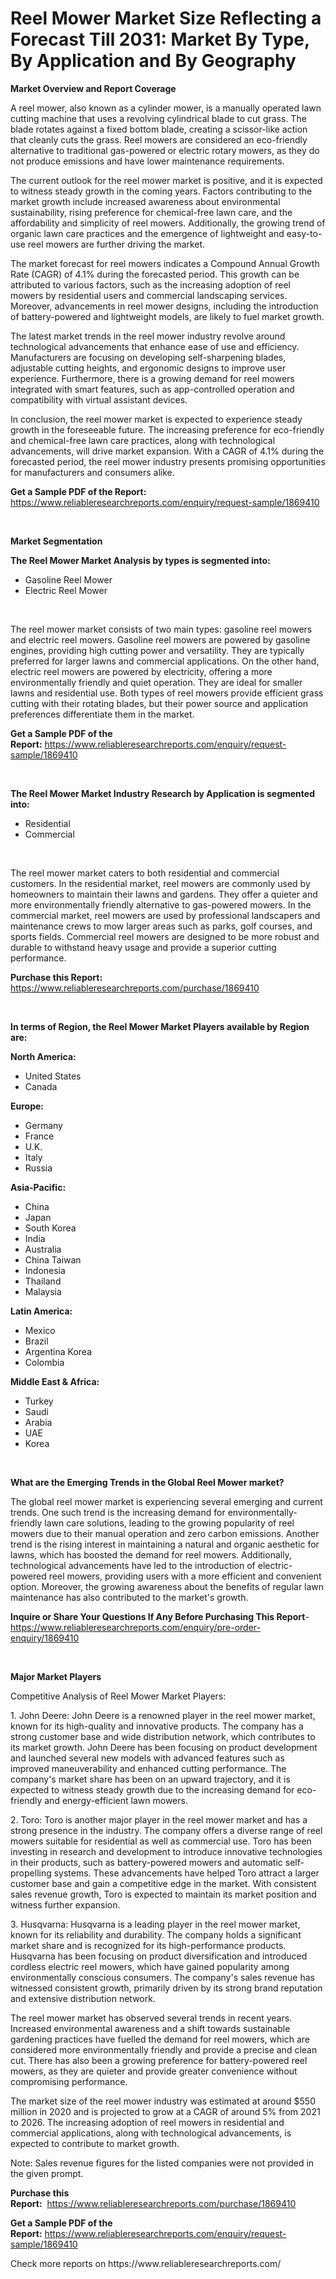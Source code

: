 <p><h1>Reel Mower Market Size Reflecting a Forecast Till 2031: Market By Type, By Application and By Geography</h1></p><p><strong>Market Overview and Report Coverage</strong></p>
<p><p>A reel mower, also known as a cylinder mower, is a manually operated lawn cutting machine that uses a revolving cylindrical blade to cut grass. The blade rotates against a fixed bottom blade, creating a scissor-like action that cleanly cuts the grass. Reel mowers are considered an eco-friendly alternative to traditional gas-powered or electric rotary mowers, as they do not produce emissions and have lower maintenance requirements.</p><p>The current outlook for the reel mower market is positive, and it is expected to witness steady growth in the coming years. Factors contributing to the market growth include increased awareness about environmental sustainability, rising preference for chemical-free lawn care, and the affordability and simplicity of reel mowers. Additionally, the growing trend of organic lawn care practices and the emergence of lightweight and easy-to-use reel mowers are further driving the market.</p><p>The market forecast for reel mowers indicates a Compound Annual Growth Rate (CAGR) of 4.1% during the forecasted period. This growth can be attributed to various factors, such as the increasing adoption of reel mowers by residential users and commercial landscaping services. Moreover, advancements in reel mower designs, including the introduction of battery-powered and lightweight models, are likely to fuel market growth.</p><p>The latest market trends in the reel mower industry revolve around technological advancements that enhance ease of use and efficiency. Manufacturers are focusing on developing self-sharpening blades, adjustable cutting heights, and ergonomic designs to improve user experience. Furthermore, there is a growing demand for reel mowers integrated with smart features, such as app-controlled operation and compatibility with virtual assistant devices.</p><p>In conclusion, the reel mower market is expected to experience steady growth in the foreseeable future. The increasing preference for eco-friendly and chemical-free lawn care practices, along with technological advancements, will drive market expansion. With a CAGR of 4.1% during the forecasted period, the reel mower industry presents promising opportunities for manufacturers and consumers alike.</p></p>
<p><strong>Get a Sample PDF of the Report:</strong> <a href="https://www.reliableresearchreports.com/enquiry/request-sample/1869410">https://www.reliableresearchreports.com/enquiry/request-sample/1869410</a></p>
<p>&nbsp;</p>
<p><strong>Market Segmentation</strong></p>
<p><strong>The Reel Mower Market Analysis by types is segmented into:</strong></p>
<p><ul><li>Gasoline Reel Mower</li><li>Electric Reel Mower</li></ul></p>
<p>&nbsp;</p>
<p><p>The reel mower market consists of two main types: gasoline reel mowers and electric reel mowers. Gasoline reel mowers are powered by gasoline engines, providing high cutting power and versatility. They are typically preferred for larger lawns and commercial applications. On the other hand, electric reel mowers are powered by electricity, offering a more environmentally friendly and quiet operation. They are ideal for smaller lawns and residential use. Both types of reel mowers provide efficient grass cutting with their rotating blades, but their power source and application preferences differentiate them in the market.</p></p>
<p><strong>Get a Sample PDF of the Report:</strong>&nbsp;<a href="https://www.reliableresearchreports.com/enquiry/request-sample/1869410">https://www.reliableresearchreports.com/enquiry/request-sample/1869410</a></p>
<p>&nbsp;</p>
<p><strong>The Reel Mower Market Industry Research by Application is segmented into:</strong></p>
<p><ul><li>Residential</li><li>Commercial</li></ul></p>
<p>&nbsp;</p>
<p><p>The reel mower market caters to both residential and commercial customers. In the residential market, reel mowers are commonly used by homeowners to maintain their lawns and gardens. They offer a quieter and more environmentally friendly alternative to gas-powered mowers. In the commercial market, reel mowers are used by professional landscapers and maintenance crews to mow larger areas such as parks, golf courses, and sports fields. Commercial reel mowers are designed to be more robust and durable to withstand heavy usage and provide a superior cutting performance.</p></p>
<p><strong>Purchase this Report:</strong>&nbsp; <a href="https://www.reliableresearchreports.com/purchase/1869410">https://www.reliableresearchreports.com/purchase/1869410</a></p>
<p>&nbsp;</p>
<p><strong>In terms of Region, the Reel Mower Market Players available by Region are:</strong></p>
<p>
    <p> <strong> North America: </strong>
        <ul>
            <li>United States</li>
            <li>Canada</li>
        </ul>
        </p> 
    <p> <strong> Europe: </strong>
        <ul>
            <li>Germany</li>
            <li>France</li>
            <li>U.K.</li>
            <li>Italy</li>
            <li>Russia</li>
        </ul>
        </p> 
    <p> <strong> Asia-Pacific: </strong>
        <ul>
            <li>China</li>
            <li>Japan</li>
            <li>South Korea</li>
            <li>India</li>
            <li>Australia</li>
            <li>China Taiwan</li>
            <li>Indonesia</li>
            <li>Thailand</li>
            <li>Malaysia</li>
        </ul>
        </p> 
    <p> <strong> Latin America: </strong>
        <ul>
            <li>Mexico</li>
            <li>Brazil</li>
            <li>Argentina Korea</li>
            <li>Colombia</li>
        </ul>
        </p> 
    <p> <strong> Middle East & Africa: </strong>
        <ul>
            <li>Turkey</li>
            <li>Saudi</li>
            <li>Arabia</li>
            <li>UAE</li>
            <li>Korea</li>
        </ul>
    </p>
    </p>
<p>&nbsp;</p>
<p><strong>What are the Emerging Trends in the Global Reel Mower market?</strong></p>
<p><p>The global reel mower market is experiencing several emerging and current trends. One such trend is the increasing demand for environmentally-friendly lawn care solutions, leading to the growing popularity of reel mowers due to their manual operation and zero carbon emissions. Another trend is the rising interest in maintaining a natural and organic aesthetic for lawns, which has boosted the demand for reel mowers. Additionally, technological advancements have led to the introduction of electric-powered reel mowers, providing users with a more efficient and convenient option. Moreover, the growing awareness about the benefits of regular lawn maintenance has also contributed to the market's growth.</p></p>
<p><strong>Inquire or Share Your Questions If Any Before Purchasing This Report</strong>- <a href="https://www.reliableresearchreports.com/enquiry/pre-order-enquiry/1869410">https://www.reliableresearchreports.com/enquiry/pre-order-enquiry/1869410</a></p>
<p>&nbsp;</p>
<p><strong>Major Market Players</strong></p>
<p><p>Competitive Analysis of Reel Mower Market Players:</p><p>1. John Deere: John Deere is a renowned player in the reel mower market, known for its high-quality and innovative products. The company has a strong customer base and wide distribution network, which contributes to its market growth. John Deere has been focusing on product development and launched several new models with advanced features such as improved maneuverability and enhanced cutting performance. The company's market share has been on an upward trajectory, and it is expected to witness steady growth due to the increasing demand for eco-friendly and energy-efficient lawn mowers.</p><p>2. Toro: Toro is another major player in the reel mower market and has a strong presence in the industry. The company offers a diverse range of reel mowers suitable for residential as well as commercial use. Toro has been investing in research and development to introduce innovative technologies in their products, such as battery-powered mowers and automatic self-propelling systems. These advancements have helped Toro attract a larger customer base and gain a competitive edge in the market. With consistent sales revenue growth, Toro is expected to maintain its market position and witness further expansion.</p><p>3. Husqvarna: Husqvarna is a leading player in the reel mower market, known for its reliability and durability. The company holds a significant market share and is recognized for its high-performance products. Husqvarna has been focusing on product diversification and introduced cordless electric reel mowers, which have gained popularity among environmentally conscious consumers. The company's sales revenue has witnessed consistent growth, primarily driven by its strong brand reputation and extensive distribution network.</p><p>The reel mower market has observed several trends in recent years. Increased environmental awareness and a shift towards sustainable gardening practices have fuelled the demand for reel mowers, which are considered more environmentally friendly and provide a precise and clean cut. There has also been a growing preference for battery-powered reel mowers, as they are quieter and provide greater convenience without compromising performance.</p><p>The market size of the reel mower industry was estimated at around $550 million in 2020 and is projected to grow at a CAGR of around 5% from 2021 to 2026. The increasing adoption of reel mowers in residential and commercial applications, along with technological advancements, is expected to contribute to market growth.</p><p>Note: Sales revenue figures for the listed companies were not provided in the given prompt.</p></p>
<p><strong>Purchase this Report:</strong>&nbsp;&nbsp;<a href="https://www.reliableresearchreports.com/purchase/1869410">https://www.reliableresearchreports.com/purchase/1869410</a></p>
<p></p>
<p><strong>Get a Sample PDF of the Report:</strong>&nbsp;<a href="https://www.reliableresearchreports.com/enquiry/request-sample/1869410">https://www.reliableresearchreports.com/enquiry/request-sample/1869410</a></p>
<p>Check more reports on https://www.reliableresearchreports.com/</p>